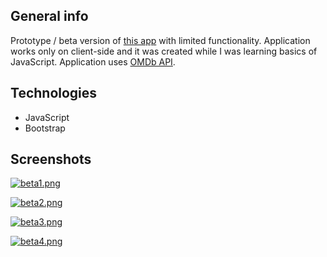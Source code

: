 ## General info

Prototype / beta version of [this app](https://github.com/tkedz/u-app) with limited functionality. Application works only on client-side and it was created while I was learning basics of JavaScript. Application uses [OMDb API](https://www.omdbapi.com/).

## Technologies

-   JavaScript
-   Bootstrap

## Screenshots

[![beta1.png](https://i.postimg.cc/qRmdhVh0/beta1.png)](https://postimg.cc/Pp8797QF)

[![beta2.png](https://i.postimg.cc/2yVNnchW/beta2.png)](https://postimg.cc/m1fnsSdZ)

[![beta3.png](https://i.postimg.cc/xj429QV3/beta3.png)](https://postimg.cc/8sM3bq57)

[![beta4.png](https://i.postimg.cc/Rhy5d7LD/beta4.png)](https://postimg.cc/sGYNDZ8Y)
